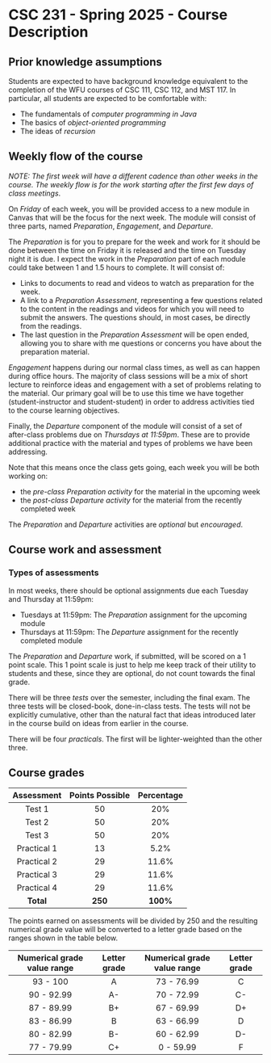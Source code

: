 # CSC 231 - Spring 2025 - Course Description

## Prior knowledge assumptions

Students are expected to have background knowledge equivalent to the completion of the WFU courses of CSC 111, CSC 112, and MST 117.  In particular, all students are expected to be comfortable with:

* The fundamentals of *computer programming in Java*
* The basics of *object-oriented programming*
* The ideas of *recursion*


## Weekly flow of the course

*NOTE: The first week will have a different cadence than other weeks in the course. The weekly flow is for the work starting after the first few days of class meetings*.

On *Friday* of each week, you will be provided access to a new module in Canvas that will be the focus for the next week.  The module will consist of three parts, named *Preparation*, *Engagement*, and *Departure*.

The *Preparation* is for you to prepare for the week and work for it should be done between the time on Friday it is released and the time on Tuesday night it is due. I expect the work in the *Preparation* part of each module could take between 1 and 1.5 hours to complete. It will consist of:

* Links to documents to read and videos to watch as preparation for the week.
* A link to a *Preparation Assessment*, representing a few questions related to the content in the readings and videos for which you will need to submit the answers. The questions should, in most cases, be directly from the readings. 
* The last question in the *Preparation Assessment* will be open ended, allowing you to share with me questions or concerns you have about the preparation material.

*Engagement* happens during our normal class times, as well as can happen during office hours. The majority of class sessions will be a mix of short lecture to reinforce ideas and engagement with a set of problems relating to the material. Our primary goal will be to use this time we have together (student-instructor and student-student) in order to address activities tied to the course learning objectives.

Finally, the *Departure* component of the module will consist of a set of after-class problems due on *Thursdays at 11:59pm*. These are to provide additional practice with the material and types of problems we have been addressing.

Note that this means once the class gets going, each week you will be both working on:

* the *pre-class Preparation activity* for the material in the upcoming week
* the *post-class Departure activity* for the material from the recently completed week
  
The *Preparation* and *Departure* activities are *optional* but *encouraged*.

## Course work and assessment

### Types of assessments

In most weeks, there should be optional assignments due each Tuesday and Thursday at 11:59pm:

* Tuesdays at 11:59pm: The *Preparation* assignment for the upcoming module
* Thursdays at 11:59pm: The *Departure* assignment for the recently completed module

The *Preparation* and *Departure* work, if submitted, will be scored on a 1 point scale. This 1 point scale is just to help me keep track of their utility to students and these, since they are optional, do not count towards the final grade.

There will be three *tests* over the semester, including the final exam. The three tests will be closed-book, done-in-class tests.  The tests will not be explicitly cumulative, other than the natural fact that ideas introduced later in the course build on ideas from earlier in the course.

There will be four *practicals*. The first will be lighter-weighted than the other three.

## Course grades

|     Assessment      | Points Possible | Percentage |
| :-----------------: | :-------------: | :--------: |
|       Test 1        |       50        |    20%     |
|       Test 2        |       50        |    20%     |
|       Test 3        |       50        |    20%     |
|      Practical 1    |       13       |    5.2%    |
|      Practical 2    |       29        |   11.6%    |
|      Practical 3    |       29        |   11.6%    |
|      Practical 4    |       29        |   11.6%    |
|      **Total**      |     **250**     |  **100%**  |

The points earned on assessments will be divided by 250 and the resulting numerical grade value will be converted to a letter grade based on the ranges shown in the table below.

| Numerical grade value range | Letter grade | Numerical grade value range | Letter grade |
| :-------------------------: | :----------: | :-------------------------: | :----------: |
|          93 - 100           |     A        |         73 - 76.99          |     C        |
|         90 - 92.99          |      A-      |         70 - 72.99          |      C-      |
|         87 - 89.99          |      B+      |         67 - 69.99          |      D+      |
|         83 - 86.99          |     B        |         63 - 66.99          |     D        |
|         80 - 82.99          |      B-      |         60 - 62.99          |      D-      |
|         77 - 79.99          |      C+      |          0 - 59.99          |      F       |
